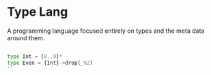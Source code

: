 # Type Lang
A programming language focused entirely on types
and the meta data around them.


```python

type Int = [0..9]*
type Even = {Int}->drop(_%2)
``